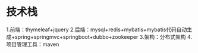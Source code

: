 # 技术栈
1.前端：thymeleaf+jquery
2.后端：mysql+redis+mybatis+mybatis代码自动生成+spring+springmvc+springboot+dubbo+zookeeper
3.架构：分布式架构
4.项目管理工具：maven
